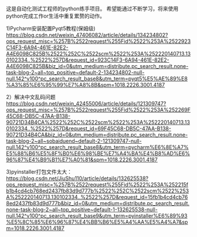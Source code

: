 这是自动化测试工程师的python练手项目。
希望能通过不断学习，将来使用python完成工作or生活中重复累赘的动作。

1)Pycharm安装配置Pyqt5教程(保姆级)
https://blog.csdn.net/weixin_47406082/article/details/134234802?ops_request_misc=%257B%2522request%255Fid%2522%253A%2522923C14F3-6A94-461E-82E2-A4E6098C825B%2522%252C%2522scm%2522%253A%252220140713.130102334..%2522%257D&request_id=923C14F3-6A94-461E-82E2-A4E6098C825B&biz_id=0&utm_medium=distribute.pc_search_result.none-task-blog-2~all~top_positive~default-2-134234802-null-null.142^v100^pc_search_result_base8&utm_term=pyqt5%E5%AE%89%E8%A3%85%E6%95%99%E7%A8%8B&spm=1018.2226.3001.4187

2）解决中文乱码问题
https://blog.csdn.net/weixin_42455006/article/details/121309747?ops_request_misc=%257B%2522request%255Fid%2522%253A%252269F45C68-DB5C-47AA-B138-90721D34B4CA%2522%252C%2522scm%2522%253A%252220140713.130102334..%2522%257D&request_id=69F45C68-DB5C-47AA-B138-90721D34B4CA&biz_id=0&utm_medium=distribute.pc_search_result.none-task-blog-2~all~sobaiduend~default-2-121309747-null-null.142^v100^pc_search_result_base8&utm_term=pycharm%E6%8E%A7%E5%88%B6%E5%8F%B0%E6%98%BE%E7%A4%BA%E4%B8%AD%E6%96%87%E4%B9%B1%E7%A0%81&spm=1018.2226.3001.4187

3)pyinstaller打包文件太大：
https://blog.csdn.net/JiuShu110/article/details/132625538?ops_request_misc=%257B%2522request%255Fid%2522%253A%252215fb1b4cd4cb768ed2437fb83d9d777b%2522%252C%2522scm%2522%253A%252220140713.130102334..%2522%257D&request_id=15fb1b4cd4cb768ed2437fb83d9d777b&biz_id=0&utm_medium=distribute.pc_search_result.none-task-blog-2~all~top_positive~default-1-132625538-null-null.142^v100^pc_search_result_base9&utm_term=pyinstaller%E6%89%93%E5%8C%85%E6%96%87%E4%BB%B6%E5%A4%AA%E5%A4%A7&spm=1018.2226.3001.4187